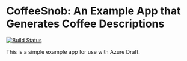 # CoffeeSnob: An Example App that Generates Coffee Descriptions

[![Build Status](http://acid.technosophos.me:7744/log/technosophos/coffeesnob/status.svg)](http://acid.technosophos.me:7744/log/technosophos/coffeesnob/id/run2)

This is a simple example app for use with Azure Draft.